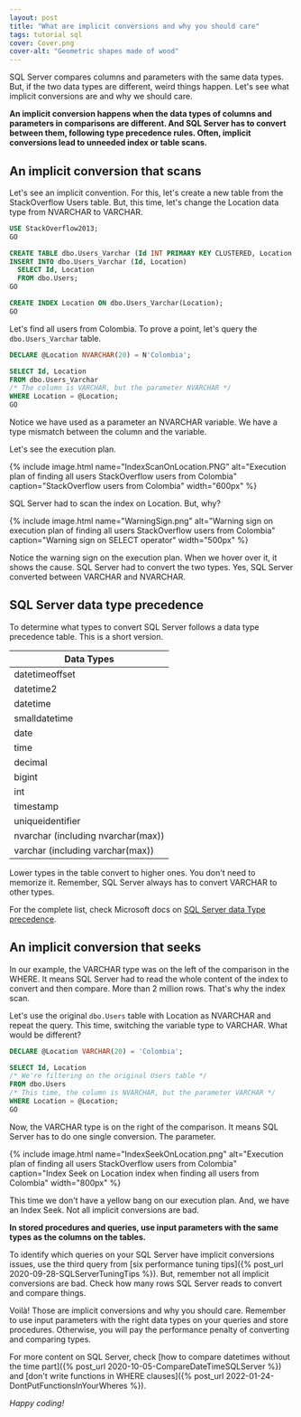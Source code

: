 ```yaml
---
layout: post
title: "What are implicit conversions and why you should care"
tags: tutorial sql
cover: Cover.png
cover-alt: "Geometric shapes made of wood"
---
```


SQL Server compares columns and parameters with the same data types. But, if the two data types are different, weird things happen. Let's see what implicit conversions are and why we should care.

**An implicit conversion happens when the data types of columns and parameters in comparisons are different. And SQL Server has to convert between them, following type precedence rules. Often, implicit conversions lead to unneeded index or table scans.**

## An implicit conversion that scans

Let's see an implicit convention. For this, let's create a new table from the StackOverflow Users table. But, this time, let's change the Location data type from NVARCHAR to VARCHAR.

```sql
USE StackOverflow2013;
GO

CREATE TABLE dbo.Users_Varchar (Id INT PRIMARY KEY CLUSTERED, Location VARCHAR(100));
INSERT INTO dbo.Users_Varchar (Id, Location)
  SELECT Id, Location
  FROM dbo.Users;
GO

CREATE INDEX Location ON dbo.Users_Varchar(Location);
GO
```

Let's find all users from Colombia. To prove a point, let's query the `dbo.Users_Varchar` table.

```sql
DECLARE @Location NVARCHAR(20) = N'Colombia';

SELECT Id, Location
FROM dbo.Users_Varchar
/* The column is VARCHAR, but the parameter NVARCHAR */
WHERE Location = @Location;
GO
```

Notice we have used as a parameter an NVARCHAR variable. We have a type mismatch between the column and the variable.

Let's see the execution plan.

{% include image.html name="IndexScanOnLocation.PNG" alt="Execution plan of finding all users StackOverflow users from Colombia" caption="StackOverflow users from Colombia" width="600px" %}

SQL Server had to scan the index on Location. But, why?

{% include image.html name="WarningSign.png" alt="Warning sign on execution plan of finding all users StackOverflow users from Colombia" caption="Warning sign on SELECT operator" width="500px" %}

Notice the warning sign on the execution plan. When we hover over it, it shows the cause. SQL Server had to convert the two types. Yes, SQL Server converted between VARCHAR and NVARCHAR.

## SQL Server data type precedence

To determine what types to convert SQL Server follows a data type precedence table. This is a short version.

| Data Types |
|---|
| datetimeoffset |
| datetime2 |
| datetime |
| smalldatetime |
| date |
| time |
| decimal |
| bigint |
| int |
| timestamp |
| uniqueidentifier |
| nvarchar (including nvarchar(max)) |
| varchar (including varchar(max)) |

Lower types in the table convert to higher ones. You don't need to memorize it. Remember, SQL Server always has to convert VARCHAR to other types.

For the complete list, check Microsoft docs on [SQL Server data Type precedence](https://docs.microsoft.com/en-us/sql/t-sql/data-types/data-type-precedence-transact-sql?view=sql-server-ver15).

## An implicit conversion that seeks

In our example, the VARCHAR type was on the left of the comparison in the WHERE. It means SQL Server had to read the whole content of the index to convert and then compare. More than 2 million rows. That's why the index scan.

Let's use the original `dbo.Users` table with Location as NVARCHAR and repeat the query. This time, switching the variable type to VARCHAR. What would be different?

```sql
DECLARE @Location VARCHAR(20) = 'Colombia';

SELECT Id, Location
/* We're filtering on the original Users table */
FROM dbo.Users
/* This time, the column is NVARCHAR, but the parameter VARCHAR */
WHERE Location = @Location;
GO
```

Now, the VARCHAR type is on the right of the comparison. It means SQL Server has to do one single conversion. The parameter.

{% include image.html name="IndexSeekOnLocation.png" alt="Execution plan of finding all users StackOverflow users from Colombia" caption="Index Seek on Location index when finding all users from Colombia" width="800px" %}

This time we don't have a yellow bang on our execution plan. And, we have an Index Seek. Not all implicit conversions are bad.

**In stored procedures and queries, use input parameters with the same types as the columns on the tables.**

To identify which queries on your SQL Server have implicit conversions issues, use the third query from [six performance tuning tips]({% post_url 2020-09-28-SQLServerTuningTips %}). But, remember not all implicit conversions are bad. Check how many rows SQL Server reads to convert and compare things.

Voilà! Those are implicit conversions and why you should care. Remember to use input parameters with the right data types on your queries and store procedures. Otherwise, you will pay the performance penalty of converting and comparing types.

For more content on SQL Server, check [how to compare datetimes without the time part]({% post_url 2020-10-05-CompareDateTimeSQLServer %}) and [don't write functions in WHERE clauses]({% post_url 2022-01-24-DontPutFunctionsInYourWheres %}).

_Happy coding!_